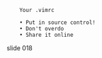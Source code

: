         Your .vimrc

        • Put in source control!
        • Don't overdo
        • Share it online

















































































slide 018
